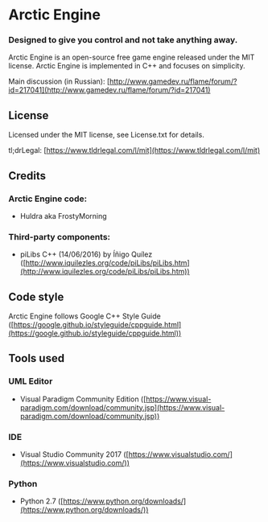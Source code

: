 # Arctic Engine

### Designed to give you control and not take anything away.

Arctic Engine is an open-source free game engine released under the MIT license. Arctic Engine is implemented in C++ and focuses on simplicity.

Main discussion (in Russian): [http://www.gamedev.ru/flame/forum/?id=217041](http://www.gamedev.ru/flame/forum/?id=217041)

## License
Licensed under the MIT license, see License.txt for details.

tl;drLegal: [https://www.tldrlegal.com/l/mit](https://www.tldrlegal.com/l/mit)

## Credits

### Arctic Engine code:

* Huldra aka FrostyMorning

### Third-party components:

* piLibs C++ (14/06/2016) by Íñigo Quílez ([http://www.iquilezles.org/code/piLibs/piLibs.htm](http://www.iquilezles.org/code/piLibs/piLibs.htm))

## Code style

Arctic Engine follows Google C++ Style Guide ([https://google.github.io/styleguide/cppguide.html](https://google.github.io/styleguide/cppguide.html))

## Tools used

### UML Editor

* Visual Paradigm Community Edition ([https://www.visual-paradigm.com/download/community.jsp](https://www.visual-paradigm.com/download/community.jsp))

### IDE

* Visual Studio Community 2017
([https://www.visualstudio.com/](https://www.visualstudio.com/))

### Python

* Python 2.7 ([https://www.python.org/downloads/](https://www.python.org/downloads/))

